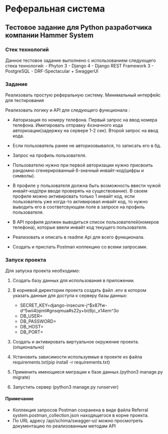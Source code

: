 

# Реферальная система

## Тестовое задание для Python разработчика компании Hammer System

### Стек технологий

Данное тестовое задание выполнено с использованием следующего стека технологий:
    - Phyton 3
    - Django 4
    - Django REST Framework 3
    - PostgreSQL 
    - DRF-Spectacular + SwaggerUI

### Задание

Реализовать простую реферальную систему. Минимальный интерфейс для тестирования

Реализовать логику и API для следующего функционала :

-	Авторизация по номеру телефона. Первый запрос на ввод номера телефона. 
Имитировать отправку 4хзначного кода авторизации(задержку на сервере 1-2 сек). Второй запрос на ввод кода.

-	Если пользователь ранее не авторизовывался, то записать его в бд.

-	Запрос на профиль пользователя.

-	Пользователю нужно при первой авторизации нужно присвоить рандомно сгенерированный 
6-значный инвайт-код(цифры и символы).

-	В профиле у пользователя должна быть возможность ввести чужой инвайт-код(при вводе проверять на существование). 
В своем профиле можно активировать только 1 инвайт код, если пользователь уже когда-то активировал инвайт код, 
то нужно выводить его в соответсвующем поле в запросе на профиль пользователя.

-	В API профиля должен выводиться список пользователей(номеров телефона), 
которые ввели инвайт код текущего пользователя.

-	Реализовать и описать в readme Api для всего функционала.

-	Создать и прислать Postman коллекцию со всеми запросами.

### Запуск проекта

Для запуска проекта необходимо:

1. Создать базу данных для использования в приложении.

2. В корневой директории проекта создать файл .env в котором указать данные для доступа к серверу базы данных:

    - SECRET_KEY=django-insecure-j^$x87fw-d^5wii4(qiml#gnsqmua#s22y+bi(6jc_x14em^3o
    - DB_USER=
    - DB_PASSWORD=
    - DB_HOST=
    - DB_PORT=

3. Создать и активировать виртуальное окружение проекта.(опционально)

4. Установить зависимости используемые в проекте из файла requirements.txt(pip install -r requirements.txt)

5. Применить имеющиеся миграции к базе данных.(python3 manage.py migrate)

6. Запустить сервер (python3 manage.py runserver)

#### Примечание

* Коллекция запросов Postman coхранена в виде файла Referral system.postman_collection.json находящегося в корне проекта.
* По URL  адресу /api/schima/swagger-ui/ можно просмотреть документацию по реализованным методам API 


